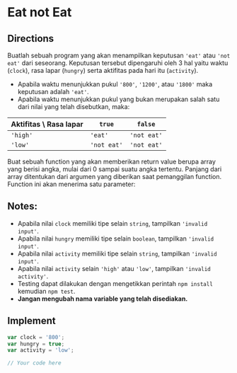 # Eat not Eat

## Directions

Buatlah sebuah program yang akan menampilkan keputusan `'eat'` atau `'not eat'` dari seseorang. Keputusan tersebut dipengaruhi oleh 3 hal yaitu waktu (`clock`), rasa lapar (`hungry`) serta aktifitas pada hari itu (`activity`).

- Apabila waktu menunjukkan pukul `'800'`, `'1200'`, atau `'1800'` maka keputusan adalah `'eat'`.
- Apabila waktu menunjukkan pukul yang bukan merupakan salah satu dari nilai yang telah disebutkan, maka:

| Aktifitas \ Rasa lapar | `true`      | `false`     |
| ---------------------- | ----------- | ----------- |
| `'high'`               | `'eat'`     | `'not eat'` |
| `'low'`                | `'not eat'` | `'not eat'` |

Buat sebuah function yang akan memberikan return value berupa array yang berisi angka, mulai dari 0 sampai suatu angka tertentu. Panjang dari array ditentukan dari argumen yang diberikan saat pemanggilan function. Function ini akan menerima satu parameter:

## Notes:

- Apabila nilai `clock` memiliki tipe selain `string`, tampilkan `'invalid input'`.
- Apabila nilai `hungry` memiliki tipe selain `boolean`, tampilkan `'invalid input'`.
- Apabila nilai `activity` memiliki tipe selain `string`, tampilkan `'invalid input'`.
- Apabila nilai `activity` selain `'high'` atau `'low'`, tampilkan `'invalid activity'`.
- Testing dapat dilakukan dengan mengetikkan perintah `npm install` kemudian `npm test`.
- **Jangan mengubah nama variable yang telah disediakan.**

## Implement

```javascript
var clock = '800';
var hungry = true;
var activity = 'low';

// Your code here
```
